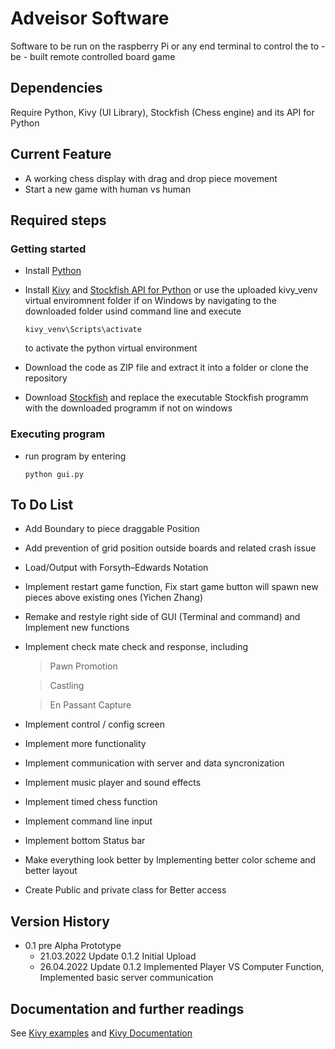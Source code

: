 # Adveisor Software
Software to be run on the raspberry Pi or any end terminal to control the to - be - built remote controlled board game 
## Dependencies
Require Python, Kivy (UI Library), Stockfish (Chess engine) and its API for Python
## Current Feature
- A working chess display with drag and drop piece movement
- Start a new game with human vs human

## Required steps 
### Getting started
* Install [Python](https://www.python.org/downloads/) 
* Install [Kivy](https://kivy.org/doc/stable/gettingstarted/installation.html) and [Stockfish API for Python](https://pypi.org/project/stockfish/)  or use the uploaded kivy_venv virtual enviromnent folder if on Windows by navigating to the downloaded folder usind command line and execute 
	```
	kivy_venv\Scripts\activate
	```
	to activate the python virtual environment

* Download the code as ZIP file and extract it into a folder	or clone the repository
* Download [Stockfish](https://stockfishchess.org/download/) and replace the executable Stockfish programm with the downloaded programm if not on windows 
### Executing program
* run program by entering 
	```
	python gui.py
	```
## To Do List

 - Add Boundary to piece draggable Position

 - Add prevention of grid position outside boards and related crash issue

 - Load/Output with Forsyth–Edwards Notation

 - Implement restart game function, Fix start game button will spawn new pieces above existing ones (Yichen Zhang)

 - Remake and restyle right side of GUI (Terminal and command) and Implement new functions

 - Implement check mate check and response, including

	 >	Pawn Promotion

	 > 	Castling

	 > 	En Passant Capture

 - Implement control / config screen

 - Implement more functionality

 - Implement communication with server and data syncronization

 - Implement music player and sound effects

 - Implement timed chess function

 - Implement command line input

 - Implement bottom Status bar

 - Make everything look better by Implementing better color scheme and better layout

 - Create Public and private class for Better access


## Version History


* 0.1 pre Alpha Prototype
    * 21.03.2022 Update 0.1.2 Initial Upload
    * 26.04.2022 Update 0.1.2 Implemented Player VS Computer Function, Implemented basic server communication

## Documentation and further readings 
See [Kivy examples](https://kivy.org/doc/stable/examples/gallery.html) and [Kivy Documentation](https://kivy.org/doc/stable/api-kivy.html)
